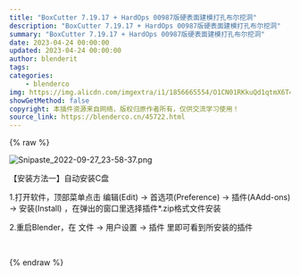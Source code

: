 ```yaml
---
title: "BoxCutter 7.19.17 + HardOps 00987版硬表面建模打孔布尔挖洞"
description: "BoxCutter 7.19.17 + HardOps 00987版硬表面建模打孔布尔挖洞"
summary: "BoxCutter 7.19.17 + HardOps 00987版硬表面建模打孔布尔挖洞"
date: 2023-04-24 00:00:00
updated: 2023-04-24 00:00:00
author: blenderit
tags: 
categories:
    - blenderco
img: https://img.alicdn.com/imgextra/i1/1856665554/O1CN01RKkuQd1qtmX6T4Bs7_!!1856665554.png
showGetMethod: false
copyright: 本插件资源来自网络，版权归原作者所有，仅供交流学习使用！
source_link: https://blenderco.cn/45722.html
---
```


{% raw %}
<p><img src="https://img.alicdn.com/imgextra/i1/1856665554/O1CN01RKkuQd1qtmX6T4Bs7_!!1856665554.png" alt="Snipaste_2022-09-27_23-58-37.png"></p><p>【安装方法一】自动安装C盘</p><p>1.打开软件，顶部菜单点击 编辑(Edit) → 首选项(Preference) → 插件(AAdd-ons) → 安装(Install) ，在弹出的窗口里选择插件*.zip格式文件安装</p><p>2.重启Blender，在 文件 → 用户设置 → 插件 里即可看到所安装的插件</p><p> </p>
<div style="display: none">blenderco</div>
{% endraw %}